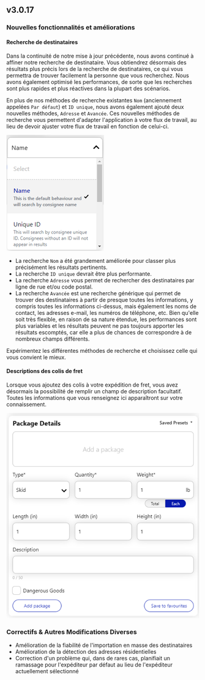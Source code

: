 ## v3.0.17

### Nouvelles fonctionnalités et améliorations

#### Recherche de destinataires

Dans la continuité de notre mise à jour précédente, nous avons continué à affiner notre recherche de destinataire. Vous obtiendrez désormais des résultats plus précis lors de la recherche de destinataires, ce qui vous permettra de trouver facilement la personne que vous recherchez. Nous avons également optimisé les performances, de sorte que les recherches sont plus rapides et plus réactives dans la plupart des scénarios.

En plus de nos méthodes de recherche existantes `Nom` (anciennement appelées `Par défaut`) et `ID unique`, nous avons également ajouté deux nouvelles méthodes, `Adresse` et `Avancée`. Ces nouvelles méthodes de recherche vous permettent d'adapter l'application à votre flux de travail, au lieu de devoir ajuster votre flux de travail en fonction de celui-ci.

![Liste déroulante des méthodes de recherche](assets/search-method-options.webp)

- La recherche `Nom` a été grandement améliorée pour classer plus précisément les résultats pertinents.
- La recherche `ID unique` devrait être plus performante.
- La recherche `Adresse` vous permet de rechercher des destinataires par ligne de rue et/ou code postal.
- La recherche `Avancée` est une recherche générique qui permet de trouver des destinataires à partir de presque toutes les informations, y compris toutes les informations ci-dessus, mais également les noms de contact, les adresses e-mail, les numéros de téléphone, etc. Bien qu'elle soit très flexible, en raison de sa nature étendue, les performances sont plus variables et les résultats peuvent ne pas toujours apporter les résultats escomptés, car elle a plus de chances de correspondre à de nombreux champs différents.

Expérimentez les différentes méthodes de recherche et choisissez celle qui vous convient le mieux.

#### Descriptions des colis de fret

Lorsque vous ajoutez des colis à votre expédition de fret, vous avez désormais la possibilité de remplir un champ de description facultatif. Toutes les informations que vous renseignez ici apparaîtront sur votre connaissement.

![Description field on package details](assets/parcel-description-field.png)

### Correctifs & Autres Modifications Diverses

- Amélioration de la fiabilité de l'importation en masse des destinataires
- Amélioration de la détection des adresses résidentielles
- Correction d'un problème qui, dans de rares cas, planifiait un ramassage pour l'expéditeur par défaut au lieu de l'expéditeur actuellement sélectionné
